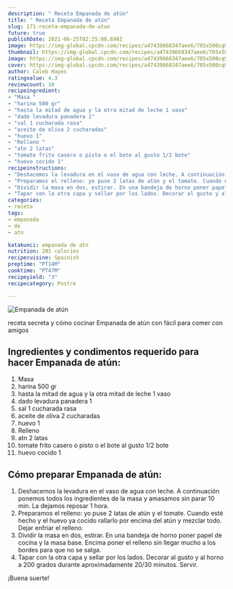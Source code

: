 ```yaml
---
description: " Receta Empanada de atún"
title: " Receta Empanada de atún"
slug: 171-receta-empanada-de-atun
future: true
publishDate: 2021-06-25T02:25:08.698Z
image: https://img-global.cpcdn.com/recipes/a47439668347aee6/705x500cq90/empanada-de-atun-foto-principal.jpg
thumbnail: https://img-global.cpcdn.com/recipes/a47439668347aee6/705x500cq90/empanada-de-atun-foto-principal.jpg
image: https://img-global.cpcdn.com/recipes/a47439668347aee6/705x500cq90/empanada-de-atun-foto-principal.jpg
cover: https://img-global.cpcdn.com/recipes/a47439668347aee6/705x500cq90/empanada-de-atun-foto-principal.jpg
author: Caleb Hayes
ratingvalue: 4.3
reviewcount: 10
recipeingredient:
- "Masa "
- "harina 500 gr"
- "hasta la mitad de agua y la otra mitad de leche 1 vaso"
- "dado levadura panadera 1"
- "sal 1 cucharada rasa"
- "aceite de oliva 2 cucharadas"
- "huevo 1"
- "Relleno "
- "atn 2 latas"
- "tomate frito casero o pisto o el bote al gusto 1/2 bote"
- "huevo cocido 1"
recipeinstructions:
- "Deshacemos la levadura en el vaso de agua con leche. A continuación ponemos todos los ingredientes de la masa y amasamos sin parar 10 min. La dejamos reposar 1 hora."
- "Preparamos el relleno: yo puse 2 latas de atún y el tomate. Cuando esté hecho y el huevo ya cocido rallarlo por encima del atún y mezclar todo. Dejar enfriar el relleno."
- "Dividir la masa en dos, estirar. En una bandeja de horno poner papel de cocina y la masa base. Encima poner el relleno sin llegar mucho a los bordes para que no se salga."
- "Tapar con la otra capa y sellar por los lados. Decorar al gusto y al horno a 200 grados durante aproximadamente 20/30 minutos. Servir."
categories:
- receta
tags:
- empanada
- de
- atn

katakunci: empanada de atn 
nutrition: 201 calories
recipecuisine: Spainish
preptime: "PT14M"
cooktime: "PT47M"
recipeyield: "3"
recipecategory: Postre

---
```



![Empanada de atún](https://img-global.cpcdn.com/recipes/a47439668347aee6/705x500cq90/empanada-de-atun-foto-principal.jpg)

receta secreta y cómo cocinar Empanada de atún con fácil para comer con amigos

<!--inarticleads1-->

## Ingredientes y condimentos requerido para hacer Empanada de atún:

1. Masa 
1. harina 500 gr
1. hasta la mitad de agua y la otra mitad de leche 1 vaso
1. dado levadura panadera 1
1. sal 1 cucharada rasa
1. aceite de oliva 2 cucharadas
1. huevo 1
1. Relleno 
1. atn 2 latas
1. tomate frito casero o pisto o el bote al gusto 1/2 bote
1. huevo cocido 1



<!--inarticleads2-->

## Cómo preparar Empanada de atún:

1. Deshacemos la levadura en el vaso de agua con leche. A continuación ponemos todos los ingredientes de la masa y amasamos sin parar 10 min. La dejamos reposar 1 hora.
1. Preparamos el relleno: yo puse 2 latas de atún y el tomate. Cuando esté hecho y el huevo ya cocido rallarlo por encima del atún y mezclar todo. Dejar enfriar el relleno.
1. Dividir la masa en dos, estirar. En una bandeja de horno poner papel de cocina y la masa base. Encima poner el relleno sin llegar mucho a los bordes para que no se salga.
1. Tapar con la otra capa y sellar por los lados. Decorar al gusto y al horno a 200 grados durante aproximadamente 20/30 minutos. Servir.



¡Buena suerte!

